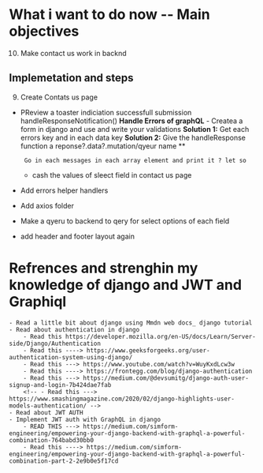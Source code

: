 # What i want to do now -- Main objectives



10. Make contact us work in backnd

## Implemetation and steps

9. Create Contats us page
 - PReview a toaster indiciation successfull submission
    handleResponseNotification()
    **Handle Errors of graphQL**
        - Createa a form in django and use and write your validations
        **Solution 1:** Get each errors key and in each data key
        **Solution 2:** Give the handleResponse function a reponse?.data?.mutation/qyeur name
        **



        Go in each messages in each array element and print it ? let so


    - cash the values of sleect field in contact us page



    




 - Add errors helper handlers
 - Add axios folder
 - Make a qyeru to backend to qery for select options of each field
 - add header and footer layout again




# Refrences and strenghin my knowledge of django and JWT and Graphiql

    - Read a little bit about django using Mmdn web docs_ django tutorial
    - Read about authentication in django
        - Read this https://developer.mozilla.org/en-US/docs/Learn/Server-side/Django/Authentication
        - Read this ----> https://www.geeksforgeeks.org/user-authentication-system-using-django/
        - Read this ---> https://www.youtube.com/watch?v=WuyKxdLcw3w
        - Read this ----> https://frontegg.com/blog/django-authentication
        - Read this ---> https://medium.com/@devsumitg/django-auth-user-signup-and-login-7b424dae7fab
        <!-- - Read this ---> https://www.smashingmagazine.com/2020/02/django-highlights-user-models-authentication/ -->
    - Read about JWT AUTH
    - Implement JWT auth with GraphQL in django
        - READ THIS ---> https://medium.com/simform-engineering/empowering-your-django-backend-with-graphql-a-powerful-combination-764babd30bb0
        - Read this ----> https://medium.com/simform-engineering/empowering-your-django-backend-with-graphql-a-powerful-combination-part-2-2e9b0e5f17cd

